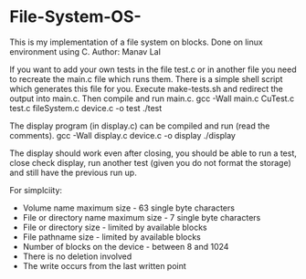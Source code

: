 # File-System-OS-
This is my implementation of a file system on blocks. Done on linux environment using C.
Author: Manav Lal

If you want to add your own tests in the file test.c or in another file you need to recreate the main.c file
which runs them. There is a simple shell script which generates this file for you. Execute make-tests.sh
and redirect the output into main.c. Then compile and run main.c.
gcc -Wall main.c CuTest.c test.c fileSystem.c device.c -o test
./test

The display program (in display.c) can be compiled and run (read the comments).
gcc -Wall display.c device.c -o display
./display

The display should work even after closing, you should be able to run a test, close check display, run another test (given you do not format the storage) and still have the previous run up.

For simplciity: 
- Volume name maximum size - 63 single byte characters
- File or directory name maximum size - 7 single byte characters
- File or directory size - limited by available blocks
- File pathname size - limited by available blocks
- Number of blocks on the device - between 8 and 1024
- There is no deletion involved
- The write occurs from the last written point

